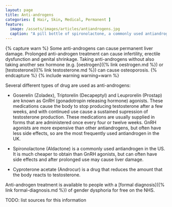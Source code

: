 ```yaml
---
layout: page
title: Anti-androgens
categories: [ Hair, Skin, Medical, Permanent ]
feature:
  image: /assets/images/articles/antiandrogens.jpg
  caption: "A pill bottle of spironolactone, a commonly used antiandrogen"
---
```


{% capture warn %}
Some anti-androgens can cause permanent liver damage.  Prolonged anti-androgen
treatment can cause infertility, erectile dysfunction and genital shrinkage.
Taking anti-androgens without also taking another sex hormone (e.g.
[oestrogen]({% link oestrogen.md %}) or [testosterone]({% link testosterone.md %})
can cause osteoporosis.
{% endcapture %}
{% include warning warning=warn %}

Several different types of drug are used as anti-androgens:

- Goserelin (Zoladex), Triptorelin (Decapeptyl) and Leuprorelin (Prostap) are known as GnRH (gonadotropin releasing hormone) agonists. These medications cause the body to stop producing testosterone after a few weeks, and with continued use cause a sustained supression of testosterone production. These medications are usually supplied in forms that are administered once every four or twelve weeks. GnRH agonists are more expensive than other antiandrogens, but often have less side effects, so are the most frequently used antiandrogen in the UK.

- Spironolactone (Aldactone) is a commonly used antiandrogen in the US. It is much cheaper to obtain than GnRH agonists, but can often have side effects and after prolonged use may cause liver damage.

- Cyproterone acetate (Androcur) is a drug that reduces the amount that the body reacts to testosterone.

Anti-androgen treatment is available to people with a [formal diagnosis]({% link formal-diagnosis.md %}) of gender dysphoria for free on the NHS.

TODO: list sources for this information
